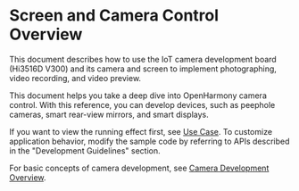 # Screen and Camera Control Overview<a name="EN-US_TOPIC_0000001055101239"></a>

This document describes how to use the IoT camera development board \(Hi3516D V300\) and its camera and screen to implement photographing, video recording, and video preview.

This document helps you take a deep dive into OpenHarmony camera control. With this reference, you can develop devices, such as peephole cameras, smart rear-view mirrors, and smart displays.

If you want to view the running effect first, see [Use Case](device-camera-control-example.md). To customize application behavior, modify the sample code by referring to APIs described in the "Development Guidelines" section.

For basic concepts of camera development, see [Camera Development Overview](../subsystems/subsys-multimedia-camera-overview.md).


